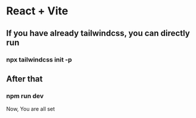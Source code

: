 # React + Vite

## If you have already tailwindcss, you can directly run

### npx tailwindcss init -p

## After that

### npm run dev

Now, You are all set
